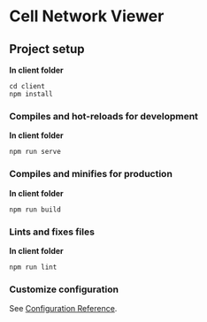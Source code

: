 # Cell Network Viewer

## Project setup
**In client folder**
```
cd client
npm install
```

### Compiles and hot-reloads for development
**In client folder**
```
npm run serve
```

### Compiles and minifies for production
**In client folder**
```
npm run build
```

### Lints and fixes files
**In client folder**
```
npm run lint
```

### Customize configuration
See [Configuration Reference](https://cli.vuejs.org/config/).
